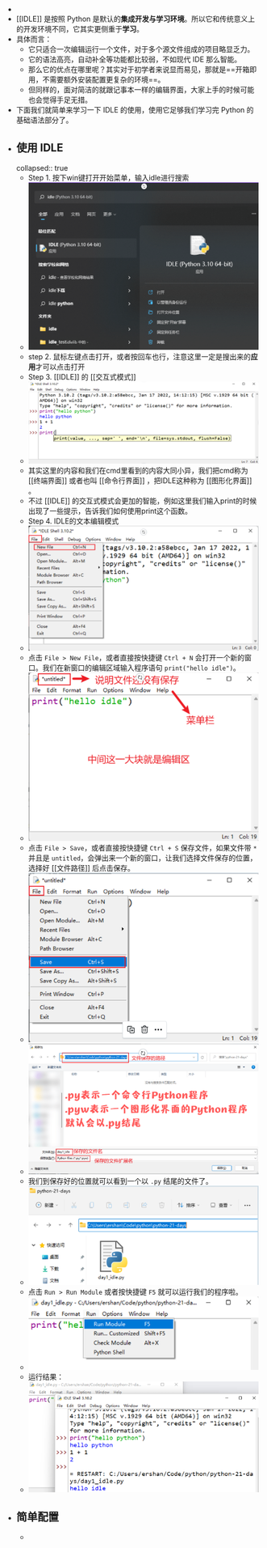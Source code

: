 -
- [[IDLE]] 是按照 Python 是默认的**集成开发与学习环境**。所以它和传统意义上的开发环境不同，它其实更侧重于**学习**。
- 具体而言：
	- 它只适合一次编辑运行一个文件，对于多个源文件组成的项目略显乏力。
	- 它的语法高亮，自动补全等功能都比较弱，不如现代 IDE 那么智能。
	- 那么它的优点在哪里呢？其实对于初学者来说显而易见，那就是==开箱即用，不需要额外安装配置更复杂的环境==。
	- 但同样的，面对简洁的就跟记事本一样的编辑界面，大家上手的时候可能也会觉得手足无措。
- 下面我们就简单来学习一下 IDLE 的使用，使用它足够我们学习完 Python 的基础语法部分了。
- ## 使用 IDLE
  collapsed:: true
	- Step 1. 按下win键打开开始菜单，输入idle进行搜索
	- ![搜索并打开IDLE](../assets/image_1670136387015_0.png)
	- step 2. 鼠标左键点击打开，或者按回车也行，注意这里一定是搜出来的**应用**才可以点击打开
	- Step 3. [[IDLE]] 的 [[交互式模式]]
	- ![交互模式](../assets/image_1670136478857_0.png)
	- 其实这里的内容和我们在cmd里看到的内容大同小异，我们把cmd称为 [[终端界面]] 或者也叫 [[命令行界面]] ，把IDLE这种称为 [[图形化界面]] 。
	- 不过 [[IDLE]] 的交互式模式会更加的智能，例如这里我们输入print的时候出现了一些提示，告诉我们如何使用print这个函数。
	- Step 4. IDLE的文本编辑模式
	- ![文本编辑模式](../assets/image_1670136921308_0.png)
	- 点击 `File > New File`，或者直接按快捷键 `Ctrl + N` 会打开一个新的窗口。我们在新窗口的编辑区域输入程序语句 `print("hello idle")`。
	- ![未保存](../assets/image_1670137010476_0.png)
	- 点击 `File > Save`，或者直接按快捷键 `Ctrl + S` 保存文件，如果文件带 `*` 并且是 `untitled`，会弹出来一个新的窗口，让我们选择文件保存的位置，选择好 [[文件路径]] 后点击保存。
	- ![保存文件](../assets/image_1670137812016_0.png)
	- ![选择保存路径](../assets/image_1670137833508_0.png)
	- 我们到保存好的位置就可以看到一个以 `.py` 结尾的文件了。
	- ![查看保存的文件](../assets/image_1670138074328_0.png)
	- 点击 `Run > Run Module` 或者按快捷键 `F5` 就可以运行我们的程序啦。
	- ![运行程序](../assets/image_1670138119657_0.png)
	- 运行结果：
	- ![运行结果](../assets/image_1670138153249_0.png)
- ## 简单配置
	-